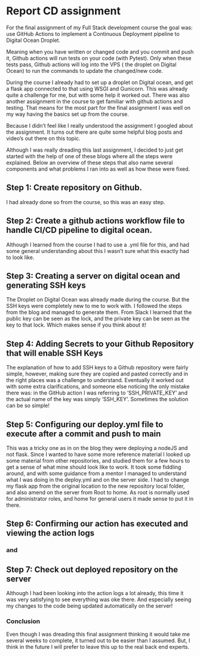 # Report CD assignment

For the final assignment of my Full Stack development course the goal was: use GitHub Actions to implement a Continuous Deployment pipeline to Digital Ocean Droplet. 

Meaning when you have written or changed code and you commit and push it, Github actions will run tests on your code (with Pytest). 
Only when these tests pass, Github actions will log into the VPS ( the droplet on Digital Ocean) to run the commands to update the changed/new code. 

During the course I already had to set up a droplet on Digital ocean, and get a flask app connected to that using WSGI and Gunicorn. This was already quite a challenge for me, but with some help it worked out. 
There was also another assignment in the course to get familiar with github actions and testing. 
That means for the most part for the final assignment I was well on my way having the basics set up from the course. 

Because I didn’t feel like I really understood the assignment I googled about the assignment. It turns out there are quite some helpful blog posts and video’s out there on this topic. 

Although I was really dreading this last assignment, I decided to just get started with the help of one of these blogs where all the steps were explained. Below an overview of these steps that also name several components and what problems I ran into as well as how these were fixed.  

## Step 1:  Create repository on Github. 
I had already done so from the course, so this was an easy step. 


## Step 2: Create a github actions workflow file to handle CI/CD pipeline to digital ocean.  
Although I learned from the course I had to use a .yml file for this, and had some general understanding about this I wasn’t sure what this exactly had to look like.   

## Step 3:   Creating a server on digital ocean and generating SSH keys 
The Droplet on Digital Ocean was already made during the course. But the SSH keys were completely new to me to work with. I followed the steps from the blog and managed to generate them. 
From Slack I learned that the public key can be seen as the lock, and the private key can be seen as the key to that lock. Which makes sense if you think about it!

##  Step 4: Adding Secrets to your Github Repository that will enable SSH Keys 
The explanation of how to add SSH keys to a Github repository were fairly simple, however, making sure they are copied and pasted correctly and in the right places was a challenge to understand. Eventually it worked out with some extra clarifications, and someone else noticing the only mistake there was: in the GitHub action I was referring to ‘SSH_PRIVATE_KEY’ and the actual name of the key was simply ‘SSH_KEY’.
Sometimes the solution can be so simple!

##  Step 5: Configuring our deploy.yml file to execute after a commit and push to main
This was a tricky one as in on the blog they were deploying a nodeJS and not flask. Since I wanted to have some more reference material I looked up some material from other repositories, and studied them for a few hours to get a sense of what mine should look like to work. 
It took some fiddling around, and with some guidance from a mentor I managed to understand what I was doing in the deploy.yml and on the server side. 
I had to change my flask app from the original location to the new repository local folder, and also amend on the server from Root to home. As root is normally used for administrator roles, and home for general users it made sense to put it in there. 

##  Step 6: Confirming our action has executed and viewing the action logs
### and
##   Step 7:   Check out deployed repository on the server
Although I had been looking into the action logs a lot already, this time it was very satisfying to see everything was oke there. And especially seeing my changes to the code being updated automatically on the server! 

### Conclusion
Even though I was dreading this final assignment thinking it would take me several weeks to complete, it turned out to be easier than I assumed. But, I think in the future I will prefer to leave this up to the real back end experts.
  
  
  
